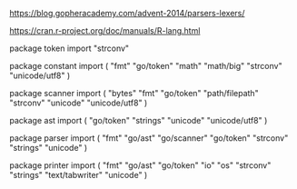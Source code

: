 https://blog.gopheracademy.com/advent-2014/parsers-lexers/

https://cran.r-project.org/doc/manuals/R-lang.html





package token
import "strconv"


package constant
import (
	"fmt"
	"go/token"
	"math"
	"math/big"
	"strconv"
	"unicode/utf8"
)


package scanner
import (
	"bytes"
	"fmt"
	"go/token"
	"path/filepath"
	"strconv"
	"unicode"
	"unicode/utf8"
)


package ast
import (
	"go/token"
	"strings"
	"unicode"
	"unicode/utf8"
)

package parser
import (
	"fmt"
	"go/ast"
	"go/scanner"
	"go/token"
	"strconv"
	"strings"
	"unicode"
)

package printer
import (
	"fmt"
	"go/ast"
	"go/token"
	"io"
	"os"
	"strconv"
	"strings"
	"text/tabwriter"
	"unicode"
)
